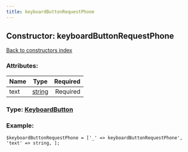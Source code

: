 ```yaml
---
title: keyboardButtonRequestPhone
---
```

## Constructor: keyboardButtonRequestPhone  
[Back to constructors index](index.md)



### Attributes:

| Name     |    Type       | Required |
|----------|:-------------:|---------:|
|text|[string](../types/string.md) | Required|



### Type: [KeyboardButton](../types/KeyboardButton.md)


### Example:

```
$keyboardButtonRequestPhone = ['_' => keyboardButtonRequestPhone', 'text' => string, ];
```